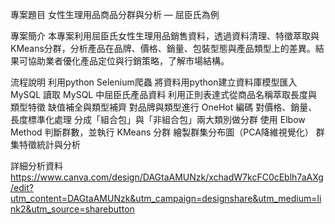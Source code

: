 專案題目
女性生理用品商品分群與分析 — 屈臣氏為例

專案簡介
本專案利用屈臣氏女性生理用品銷售資料，透過資料清理、特徵萃取與KMeans分群，分析產品在品牌、價格、銷量、包裝型態與產品類型上的差異。結果可協助業者優化產品定位與行銷策略，了解市場結構。

流程說明
        利用python Selenium爬蟲
        將資料用python建立資料庫模型匯入MySQL
        讀取 MySQL 中屈臣氏產品資料
        利用正則表達式從商品名稱萃取長度與類型特徵
        缺值補全與類型補齊
        對品牌與類型進行 OneHot 編碼
        對價格、銷量、長度標準化處理
        分成「組合包」與「非組合包」兩大類別做分群
        使用 Elbow Method 判斷群數，並執行 KMeans 分群
        繪製群集分布圖（PCA降維視覺化）
        群集特徵統計與分析
        
詳細分析資料
https://www.canva.com/design/DAGtaAMUNzk/xchadW7kcFC0cEblh7aAXg/edit?utm_content=DAGtaAMUNzk&utm_campaign=designshare&utm_medium=link2&utm_source=sharebutton



